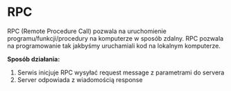 # RPC
RPC (Remote Procedure Call) pozwala na uruchomienie programu/funkcji/procedury na komputerze w sposób zdalny. RPC pozwala na programowanie tak jakbyśmy uruchamiali kod na lokalnym komputerze. 

**Sposób działania:**
1. Serwis inicjuje RPC wysyłać request message z parametrami do servera
2. Server odpowiada z wiadomością response